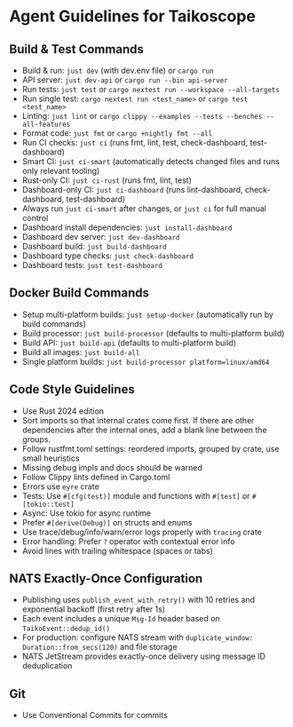 # Agent Guidelines for Taikoscope

## Build & Test Commands
- Build & run: `just dev` (with dev.env file) or `cargo run`
- API server: `just dev-api` or `cargo run --bin api-server`
- Run tests: `just test` or `cargo nextest run --workspace --all-targets`
- Run single test: `cargo nextest run <test_name>` or `cargo test <test_name>`
- Linting: `just lint` or `cargo clippy --examples --tests --benches --all-features`
- Format code: `just fmt` or `cargo +nightly fmt --all`
- Run CI checks: `just ci` (runs fmt, lint, test, check-dashboard, test-dashboard)
- Smart CI: `just ci-smart` (automatically detects changed files and runs only relevant tooling)
- Rust-only CI: `just ci-rust` (runs fmt, lint, test)
- Dashboard-only CI: `just ci-dashboard` (runs lint-dashboard, check-dashboard, test-dashboard)
- Always run `just ci-smart` after changes, or `just ci` for full manual control
- Dashboard install dependencies: `just install-dashboard`
- Dashboard dev server: `just dev-dashboard`
- Dashboard build: `just build-dashboard`
- Dashboard type checks: `just check-dashboard`
- Dashboard tests: `just test-dashboard`

## Docker Build Commands
- Setup multi-platform builds: `just setup-docker` (automatically run by build commands)
- Build processor: `just build-processor` (defaults to multi-platform build)
- Build API: `just build-api` (defaults to multi-platform build)
- Build all images: `just build-all`
- Single platform builds: `just build-processor platform=linux/amd64`

## Code Style Guidelines
- Use Rust 2024 edition
- Sort imports so that internal crates come first. If there are other
  dependencies after the internal ones, add a blank line between the groups.
- Follow rustfmt.toml settings: reordered imports, grouped by crate, use small heuristics
- Missing debug impls and docs should be warned
- Follow Clippy lints defined in Cargo.toml
- Errors use `eyre` crate
- Tests: Use `#[cfg(test)]` module and functions with `#[test]` or `#[tokio::test]`
- Async: Use tokio for async runtime
- Prefer `#[derive(Debug)]` on structs and enums
- Use trace/debug/info/warn/error logs properly with `tracing` crate
- Error handling: Prefer `?` operator with contextual error info
- Avoid lines with trailing whitespace (spaces or tabs)

## NATS Exactly-Once Configuration
- Publishing uses `publish_event_with_retry()` with 10 retries and exponential backoff (first retry after 1s)
- Each event includes a unique `Msg-Id` header based on `TaikoEvent::dedup_id()`
- For production: configure NATS stream with `duplicate_window: Duration::from_secs(120)` and file storage
- NATS JetStream provides exactly-once delivery using message ID deduplication

## Git
- Use Conventional Commits for commits
